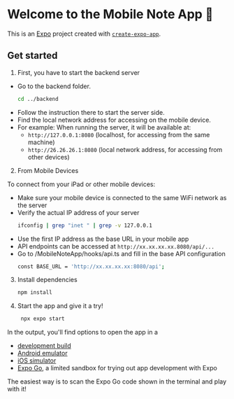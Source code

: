 # Welcome to the Mobile Note App 👋

This is an [Expo](https://expo.dev) project created with [`create-expo-app`](https://www.npmjs.com/package/create-expo-app).

## Get started

1. First, you have to start the backend server
- Go to the backend folder.
   ```bash
   cd ../backend
   ```
- Follow the instruction there to start the server side.
- Find the local network address for accessing on the mobile device.
- For example: 
   When running the server, it will be available at:
   - `http://127.0.0.1:8080` (localhost, for accessing from the same machine)
   - `http://26.26.26.1:8080` (local network address, for accessing from other devices)

2. From Mobile Devices

To connect from your iPad or other mobile devices:
- Make sure your mobile device is connected to the same WiFi network as the server
- Verify the actual IP address of your server
   ```bash
   ifconfig | grep "inet " | grep -v 127.0.0.1
   ```
- Use the first IP address as the base URL in your mobile app
- API endpoints can be accessed at `http://xx.xx.xx.xx.8080/api/...`
- Go to /MobileNoteApp/hooks/api.ts and fill in the base API configuration
   ```bash
   const BASE_URL = 'http://xx.xx.xx.xx:8080/api';
   ```

3. Install dependencies

   ```bash
   npm install
   ```

3. Start the app and give it a try!

   ```bash
    npx expo start
   ```

In the output, you'll find options to open the app in a

- [development build](https://docs.expo.dev/develop/development-builds/introduction/)
- [Android emulator](https://docs.expo.dev/workflow/android-studio-emulator/)
- [iOS simulator](https://docs.expo.dev/workflow/ios-simulator/)
- [Expo Go](https://expo.dev/go), a limited sandbox for trying out app development with Expo

The easiest way is to scan the Expo Go code shown in the terminal and play with it!

